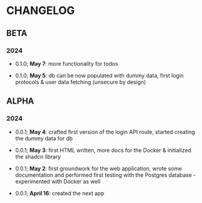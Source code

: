 # CHANGELOG

## BETA

### 2024

- 0.1.0; **May 7**: more functionality for todos

- 0.1.0; **May 5**: db can be now populated with dummy data, first login protocols & user data fetching (unsecure by design)

## ALPHA

### 2024

- 0.0.1; **May 4**: crafted first version of the login API route, started creating the dummy data for db

- 0.0.1; **May 3**: first HTML written, more docs for the Docker & initialized the shadcn library

- 0.0.1; **May 2**: first groundwork for the web application, wrote some documentation and performed first testing with the Postgres database - experimented with Docker as well

- 0.0.1; **April 16**: created the next app
